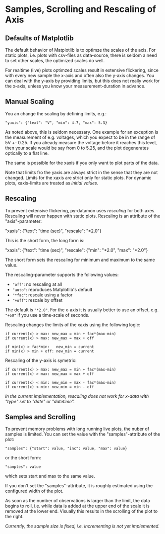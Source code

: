Samples, Scrolling and Rescaling of Axis
========================================

Defaults of Matplotlib
----------------------

The default behavior of Matplotlib is to optimze the scales of the
axis. For static plots, i.e. plots with csv-files as data-source,
there is seldom a need to set other scales, the optimized scales
do well.

For realtime (live) plots optimzed scales result in extensive flickering,
since with every new sample the x-axis and often also the y-axis
changes. You can deal with the y-axis by providing limits, but this
does not really work for the x-axis, unless you know your
measurement-duration in advance.


Manual Scaling
--------------

You an change the scaling by defining limits, e.g.:

    "yaxis": {"text": "V", "min": 4.7, "max": 5.3}

As noted above, this is seldom necessary. One example for an exception
is the measurement of e.g. voltages, which you expect to be in the
range of 5V +- 0.25. If you already measure the voltage before it
reaches this level, then your scale would be say from 0 to 5.25, and
the plot degenerates optically to a flat line.

The same is possible for the xaxis if you only want to plot parts
of the data.

Note that limits fro the yaxis are always strict in the sense that
they are not changed. Limits for the xaxis are strict only for static
plots. For dynamic plots, xaxis-limits are treated as _initial
values_.


Rescaling
---------

To prevent extensive flickering, py-datamon uses _rescaling_ for both
axes. Rescaling will never happen with static plots. Rescaling is an
attribute of the "axis"-parameter:

  "xaxis": {"text": "time (sec)", "rescale": "*2.0"}

This is the short form, the long form is:

  "xaxis": {"text": "time (sec)", 
            "rescale": {"min": "*2.0", "max": "*2.0"}

The short form sets the rescaling for minimum and maximum to the same
value.

The rescaling-parameter supports the following values:

  - `"off"`:  no rescaling at all
  - `"auto"`: reproduces Matplotlib's default
  - `"*fac"`: rescale using a factor
  - `"+off"`: rescale by offset

The default is `"*2.0"`. For the x-axis it is usually better to use an
offset, e.g. `"+60"` if you use a time-scale of seconds.

Rescaling changes the limits of the xaxis using the following logic:

    if current(x) > max: new_max = min + fac*(max-min)
    if current(x) > max: new_max = max + off

    if min(x) > fac*min:   new_min = current
    if min(x) > min + off: new_min = current

Rescaling of the y-axis is symetric:

    if current(x) > max: new_max = min + fac*(max-min)
    if current(x) > max: new_max = max + off

    if current(x) < min: new_min = max - fac*(max-min)
    if current(x) < min: new_min = min - off

_In the current implementation, rescaling does not work for x-data
with "type" set to "date" or "datetime"._


Samples and Scrolling
---------------------

To prevent memory problems with long running live plots, the nuber of
samples is limited. You can set the value with the "samples"-attribute
of the plot:

    "samples": {"start": value, "inc": value, "max": value}

or the short form:

    "samples": value

which sets start and max to the same value.

If you don't set the "samples"-attribute, it is roughly estimated using
the configured width of the plot.

As soon as the number of observations is larger than the limit, the
data begins to roll, i.e. while data is added at the upper end of the
scale it is removed at the lower end. Visually this results in the
scrolling of the plot to the right.

_Currently, the sample size is fixed, i.e. incrementing is not yet
implemented._
